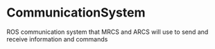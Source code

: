 # CommunicationSystem
ROS communication system that MRCS and ARCS will use to send and receive information and commands
